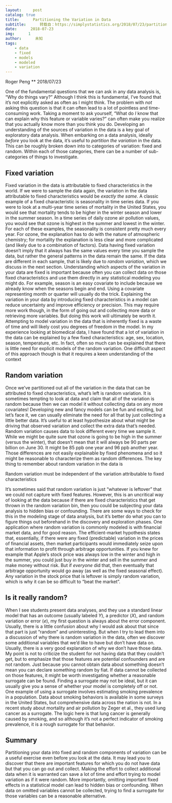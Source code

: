 ```yaml
---
layout:     post
catalog: true
title:      Partitioning the Variation in Data
subtitle:      转载自：https://simplystatistics.org/2018/07/23/partitioning-the-variation-in-data/
date:      2018-07-23
img:      1
author:      未知
tags:
    - data
    - fixed
    - models
    - modeled
    - variation
---
```



Roger Peng
**
2018/07/23

One of the fundamental questions that we can ask in any data analysis is, “Why do things vary?” Although I think this is fundamental, I’ve found that it’s not explicitly asked as often as I might think. The problem with *not* asking this question is that it can often lead to a lot of pointless and time-consuming work. Taking a moment to ask yourself, “What do *I* know that can explain why this feature or variable varies?” can often make you realize that you actually know more than you think you do. Developing an understanding of the sources of variation in the data is a key goal of exploratory data analysis.
When embarking on a data analysis, ideally *before* you look at the data, it’s useful to *partition the variation* in the data. This can be roughly broken down into to categories of variation: fixed and random. Within each of those categories, there can be a number of sub-categories of things to investigate.
## Fixed variation
Fixed variation in the data is attributable to fixed characteristics in the world. If we were to sample the data again, the variation in the data attributable to fixed characteristics would be *exactly the same*. A classic example of a fixed characteristic is seasonality in time series data. If you were to look at a multi-year time series of mortality in the United States, you would see that mortality tends to be higher in the winter season and lower in the summer season. In a time series of daily ozone air pollution values, you would see that ozone is highest in the summer and lowest in the winter. For each of these examples, the seasonality is consistent pretty much every year. For ozone, the explanation has to do with the nature of atmospheric chemistry; for mortality the explanation is less clear and more complicated (and likely due to a combination of factors).
Data having fixed variation doesn’t imply that it always has the same values every time you sample the data, but rather the general patterns in the data remain the same. If the data are different in each sample, that is likely due to *random variation*, which we discuss in the next section.
Understanding which aspects of the variation in your data are fixed is important because often you can collect data on those fixed characteristics and use them directly in any statistical modeling you might do. For example, season is an easy covariate to include because we already know when the seasons begin and end. Using a covariate representing month or quarter will usually do the trick.
Explaining the variation in your data by introducing fixed characteristics in a model can reduce uncertainty and improve efficiency or precision. This may require more work though, in the form of going out and collecting more data or retrieving more variables. But doing this work will ultimately be worth it. Attempting to model variation in the data that is inherently fixed is a waste of time and will likely cost you degrees of freedom in the model.
In my experience looking at biomedical data, I have found that a lot of variation in the data can be explained by a few fixed characteristics: age, sex, location, season, temperature, etc. In fact, often so much can be explained that there is little need for explicit models of the random variation. One difficult aspect of this approach though is that it requires a keen understanding of the context
## Random variation
Once we’ve partitioned out all of the variation in the data that can be attributed to fixed characteristics, what’s left is random variation. It is sometimes tempting to look at data and claim that all of the variation is random because then we can model it without collecting data on any more covariates! Developing new and fancy models can be fun and exciting, but let’s face it, we can usually eliminate the need for all that by just collecting a little better data. It’s useful to at least hypothesize about what might be driving that observed variation and collect the extra data that’s needed.
Random variation causes data to look different every time we sample it. While we might be quite sure that ozone is going to be high in the summer (versus the winter), that doesn’t mean that it will always be 90 parts per billion on June 30. It might be 85 ppb one year and 96 ppb another year. Those differences are not easily explainable by fixed phenomena and so it might be reasonable to characterize them as random differences. The key thing to remember about random variation in the data is

> 
Random variation must be independent of the variation attributable to fixed characteristics

It’s sometimes said that random variation is just “whatever is leftover” that we could not capture with fixed features. However, this is an uncritical way of looking at the data because if there are fixed characteristics that get thrown in the random variation bin, then you could be subjecting your data analysis to hidden bias or confounding. There are some ways to check for this in the modeling stage of data analysis, but it’s better do what you can to figure things out beforehand in the discovery and exploration phases.
One application where random variation is commonly modeled is with financial market data, and for good reason. The efficient-market hypothesis states that, essentially, if there were any fixed (predictable) variation in the prices of financial assets, then market participants would immediately seize upon that information to profit through arbitrage opportunities. If you knew for example that Apple’s stock price was always low in the winter and high in the summer, you could just buy in the winter and sell in the summer and make money without risk. But if *everyone* did that, then eventually that arbitrage opportunity would go away (as well as the fixed seasonal effect). Any variation in the stock price that is leftover is simply random variation, which is why it can be so difficult to “beat the market”.
## Is it really random?
When I see students present data analyses, and they use a standard linear model that has an outcome (usually labeled *Y*), a predictor (*X*), and random variation or error (*e*), my first question is always about the error component. Usually, there is a little confusion about why I would ask about that since that part is just “random” and uninteresting. But when I try to lead them into a discussion of why there is random variation in the data, often we discover some additional variables that we’d like to have but don’t have data on.
Usually, there is a very good explanation of why we don’t have those data. My point is not to criticize the student for not having data that they couldn’t get, but to emphasize that those features are potential confounders and are not random. Just because you cannot obtain data about something doesn’t mean you can declare something random by fiat. If data cannot be collected on those features, it might be worth investigating whether a reasonable surrogate can be found. Finding a surrogate may not be ideal, but it can usually give you a sense of whether your model is completely off or not.
One example of using a surrogate involves estimating smoking prevalence in a population. Data about smoking behaviors is available in some surveys in the United States, but comprehensive data across the nation is not. In a recent study about mortality and air pollution by Zeger et al., they used lung cancer as a surrogate. The logic here is that lung cancer is generally caused by smoking, and so although it’s not a perfect indicator of smoking prevalence, it is a rough surrogate for that behavior.
## Summary
Partitioning your data into fixed and random components of variation can be a useful exercise even before you look at the data. It may lead you to discover that there are important features for which you do not have data but that you can go out and collect. Making the effort to collect additional data when it is warranted can save a lot of time and effort trying to model variation as if it were random. More importantly, omitting important fixed effects in a statistical model can lead to hidden bias or confounding. When data on omitted variables cannot be collected, trying to find a surrogate for those variables can be a reasonable alternative.


  
 

